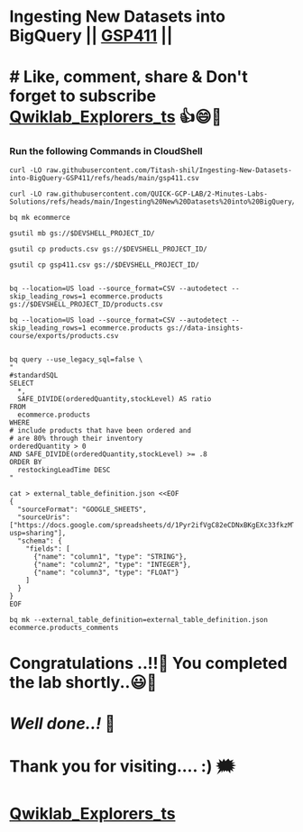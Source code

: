 # Ingesting New Datasets into BigQuery || [GSP411](https://www.cloudskillsboost.google/focuses/3692?parent=catalog) ||

# # Like, comment, share & Don't forget to subscribe [Qwiklab_Explorers_ts](https://youtube.com/@titashshil?si=RgamNu1dc9jVIbJN) 👍😄🤝

### Run the following Commands in CloudShell

```
curl -LO raw.githubusercontent.com/Titash-shil/Ingesting-New-Datasets-into-BigQuery-GSP411/refs/heads/main/gsp411.csv

curl -LO raw.githubusercontent.com/QUICK-GCP-LAB/2-Minutes-Labs-Solutions/refs/heads/main/Ingesting%20New%20Datasets%20into%20BigQuery/products.csv

bq mk ecommerce

gsutil mb gs://$DEVSHELL_PROJECT_ID/

gsutil cp products.csv gs://$DEVSHELL_PROJECT_ID/

gsutil cp gsp411.csv gs://$DEVSHELL_PROJECT_ID/


bq --location=US load --source_format=CSV --autodetect --skip_leading_rows=1 ecommerce.products gs://$DEVSHELL_PROJECT_ID/products.csv

bq --location=US load --source_format=CSV --autodetect --skip_leading_rows=1 ecommerce.products gs://data-insights-course/exports/products.csv


bq query --use_legacy_sql=false \
"
#standardSQL
SELECT
  *,
  SAFE_DIVIDE(orderedQuantity,stockLevel) AS ratio
FROM
  ecommerce.products
WHERE
# include products that have been ordered and
# are 80% through their inventory
orderedQuantity > 0
AND SAFE_DIVIDE(orderedQuantity,stockLevel) >= .8
ORDER BY
  restockingLeadTime DESC
"

cat > external_table_definition.json <<EOF
{
  "sourceFormat": "GOOGLE_SHEETS",
  "sourceUris": ["https://docs.google.com/spreadsheets/d/1Pyr2ifVgC82eCDNxBKgEXc33fkzMTPa2/edit?usp=sharing"],
  "schema": {
    "fields": [
      {"name": "column1", "type": "STRING"},
      {"name": "column2", "type": "INTEGER"},
      {"name": "column3", "type": "FLOAT"}
    ]
  }
}
EOF

bq mk --external_table_definition=external_table_definition.json ecommerce.products_comments
```

# Congratulations ..!!🎉  You completed the lab shortly..😃💯

# *Well done..!* 👏

# Thank you for visiting.... :) 🗯️

# [Qwiklab_Explorers_ts](https://youtube.com/@titashshil?si=RgamNu1dc9jVIbJN)

